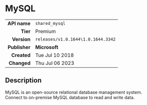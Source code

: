 # MySQL
| | |
|-:|-|
|**API name**|`shared_mysql`|
|**Tier**|Premium|
|**Version**|`releases/v1.0.1644\1.0.1644.3342`|
|**Publisher**|**Microsoft**|
|**Created**|Tue Jul 10 2018|
|**Changed**|Thu Jul 06 2023|

## Description
MySQL is an open-source relational database management system. Connect to on-premise MySQL database to read and write data.
